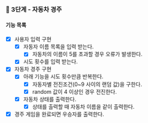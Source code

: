 ### 🚀 3단계 - 자동차 경주

#### 기능 목록
- [X] 사용자 입력 구현
  - [X] 자동자 이름 목록을 입력 받는다.
    - [X] 자동차의 이름이 5를 초과할 경우 오류가 발생한다.
  - [X] 시도 횟수를 입력 받는다.
- [X] 자동차 경주 구현
  - [X] 아래 기능을 시도 횟수만큼 반복한다.
    - [X] 자동자별 전진조건(0~9 사이의 랜덤 값)을 구한다.
    - [X] random 값이 4 이상인 경우 전진한다.
  - [X] 자동차 상태를 출력한다.
    - [X] 상태를 출력할 때 자동차 이름을 같이 출력한다.
- [X] 경주 게임을 완료되면 우승자를 출력한다.
